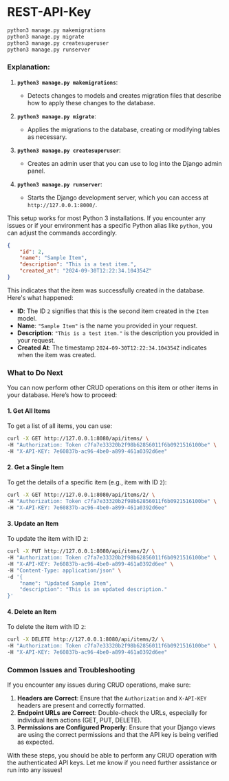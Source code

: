 # REST-API-Key

```bash
python3 manage.py makemigrations
python3 manage.py migrate
python3 manage.py createsuperuser
python3 manage.py runserver
```

### Explanation:

1. **`python3 manage.py makemigrations`**:
   - Detects changes to models and creates migration files that describe how to apply these changes to the database.

2. **`python3 manage.py migrate`**:
   - Applies the migrations to the database, creating or modifying tables as necessary.

3. **`python3 manage.py createsuperuser`**:
   - Creates an admin user that you can use to log into the Django admin panel.

4. **`python3 manage.py runserver`**:
   - Starts the Django development server, which you can access at `http://127.0.0.1:8000/`.

This setup works for most Python 3 installations. If you encounter any issues or if your environment has a specific Python alias like `python`, you can adjust the commands accordingly.

```json
{
    "id": 2,
    "name": "Sample Item",
    "description": "This is a test item.",
    "created_at": "2024-09-30T12:22:34.104354Z"
}
```

This indicates that the item was successfully created in the database. Here's what happened:

- **ID**: The ID `2` signifies that this is the second item created in the `Item` model.
- **Name**: `"Sample Item"` is the name you provided in your request.
- **Description**: `"This is a test item."` is the description you provided in your request.
- **Created At**: The timestamp `2024-09-30T12:22:34.104354Z` indicates when the item was created.

### What to Do Next
You can now perform other CRUD operations on this item or other items in your database. Here’s how to proceed:

#### 1. **Get All Items**
To get a list of all items, you can use:

```bash
curl -X GET http://127.0.0.1:8080/api/items/ \
-H "Authorization: Token c7fa7e33320b2f98b62856011f6b0921516100be" \
-H "X-API-KEY: 7e60837b-ac96-4be0-a899-461a0392d6ee"
```

#### 2. **Get a Single Item**
To get the details of a specific item (e.g., item with ID `2`):

```bash
curl -X GET http://127.0.0.1:8080/api/items/2/ \
-H "Authorization: Token c7fa7e33320b2f98b62856011f6b0921516100be" \
-H "X-API-KEY: 7e60837b-ac96-4be0-a899-461a0392d6ee"
```

#### 3. **Update an Item**
To update the item with ID `2`:

```bash
curl -X PUT http://127.0.0.1:8080/api/items/2/ \
-H "Authorization: Token c7fa7e33320b2f98b62856011f6b0921516100be" \
-H "X-API-KEY: 7e60837b-ac96-4be0-a899-461a0392d6ee" \
-H "Content-Type: application/json" \
-d '{
    "name": "Updated Sample Item",
    "description": "This is an updated description."
}'
```

#### 4. **Delete an Item**
To delete the item with ID `2`:

```bash
curl -X DELETE http://127.0.0.1:8080/api/items/2/ \
-H "Authorization: Token c7fa7e33320b2f98b62856011f6b0921516100be" \
-H "X-API-KEY: 7e60837b-ac96-4be0-a899-461a0392d6ee"
```

### Common Issues and Troubleshooting
If you encounter any issues during CRUD operations, make sure:

1. **Headers are Correct**: Ensure that the `Authorization` and `X-API-KEY` headers are present and correctly formatted.
2. **Endpoint URLs are Correct**: Double-check the URLs, especially for individual item actions (GET, PUT, DELETE).
3. **Permissions are Configured Properly**: Ensure that your Django views are using the correct permissions and that the API key is being verified as expected.

With these steps, you should be able to perform any CRUD operation with the authenticated API keys. Let me know if you need further assistance or run into any issues!

